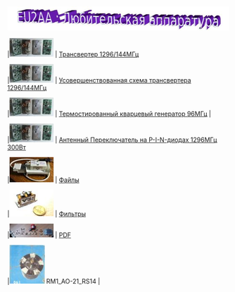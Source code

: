![Любительская аппаратура](photo/E_AmRig.jpg)

|![ ](photo/0TXCO.jpg) | [Трансвертер 1296/144МГц](1296_144.md)

|![ ](photo/0TXCO.jpg) | [Усовершенствованная схема трансвертера 1296/144МГц](https://eu2aa.com/pdfs/1296_v2.pdf)

|![ ](photo/0TXCO.jpg) | [Термостированный кварцевый генератор 96МГц](TXCO_96.md) |

|![ ](photo/0TXCO.jpg) | [Антенный Переключатель на P-I-N-диодах 1296МГц 300Вт](AP.md)

|![ ](photo/0LK1.jpg) | [Файлы](FILES.md)

|![ ](photo/0Fil.jpg) | [Фильтры](FIL.md)

|![ ](photo/0LK2.jpg) | [PDF](PDF.md)

|[![RM1_AO-21_RS14](photo/28.jpg)](http://eu2aa.qrz.ru) RM1_AO-21_RS14 |
